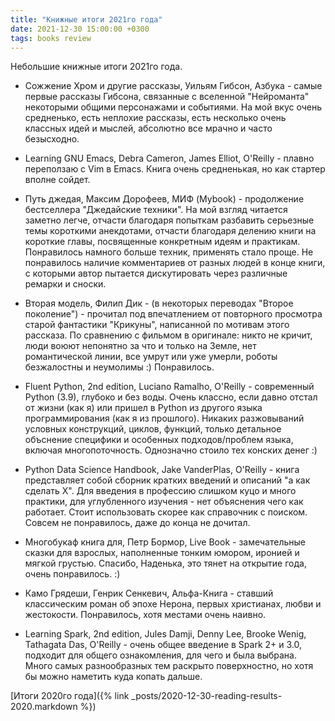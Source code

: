 ```yaml
---
title: "Книжные итоги 2021го года"
date: 2021-12-30 15:00:00 +0300
tags: books review
---
```

Небольшие книжные итоги 2021го года.
<!--more-->

* Сожжение Хром и другие рассказы, Уильям Гибсон, Азбука - самые первые рассказы Гибсона, связанные с вселенной "Нейроманта" некоторыми общими персонажами и событиями. На мой вкус очень средненько, есть неплохие рассказы, есть несколько очень классных идей и мыслей, абсолютно все мрачно и часто безысходно.

* Learning GNU Emacs, Debra Cameron, James Elliot, O'Reilly - плавно переползаю с Vim в Emacs. Книга очень средненькая, но как стартер вполне сойдет.

* Путь джедая, Максим Дорофеев, МИФ (Mybook) - продолжение бестселлера "Джедайские техники". На мой взгляд читается заметно легче, отчасти благодаря попыткам разбавить серьезные темы короткими анекдотами, отчасти благодаря делению книги на короткие главы, посвященные конкретным идеям и практикам. Понравилось намного больше техник, применять стало проще. Не понравилось наличие комментариев от разных людей в конце книги, с которыми автор пытается дискутировать через различные ремарки и сноски.

* Вторая модель, Филип Дик - (в некоторых переводах "Второе поколение") - прочитал под впечатлением от повторного просмотра старой фантастики "Крикуны", написанной по мотивам этого рассказа. По сравнению с фильмом в оригинале: никто не кричит, люди воюют непонятно за что и только на Земле, нет романтической линии, все умрут или уже умерли, роботы безжалостны и неумолимы :) Понравилось.

* Fluent Python, 2nd edition, Luciano Ramalho, O'Reilly - современный Python (3.9), глубоко и без воды. Очень классно, если давно отстал от жизни (как я) или пришел в Python из другого языка программирования (как я из прошлого). Никаких разжовываний условных конструкций, циклов, функций, только детальное объснение специфики и особенных подходов/проблем языка, включая многопоточность. Однозначно стоило тех конских денег :)

* Python Data Science Handbook, Jake VanderPlas, O'Reilly - книга представляет собой сборник кратких введений и описаний "а как сделать Х". Для введения в профессию слишком куцо и много практики, для углубленного изучения - нет объяснения чего как работает. Стоит использовать скорее как справочник с поиском. Совсем не понравилось, даже до конца не дочитал.

* Многобукаф книга для, Петр Бормор, Live Book - замечательные сказки для взрослых, наполненные тонким юмором, иронией и мягкой грустью. Спасибо, Наденька, это тянет на открытие года, очень понравилось. :)

* Камо Грядеши, Генрик Сенкевич, Альфа-Книга - ставший классическим роман об эпохе Нерона, первых христианах, любви и жестокости. Понравилось, хотя местами очень наивно.

* Learning Spark, 2nd edition, Jules Damji, Denny Lee, Brooke Wenig, Tathagata Das, O'Reilly - очень общее введение в Spark 2+ и 3.0, подходит для общего ознакомления, для чего и была выбрана. Много самых разнообразных тем раскрыто поверхностно, но хотя бы можно наметить куда копать дальше.

[Итоги 2020го года]({% link _posts/2020-12-30-reading-results-2020.markdown %})
